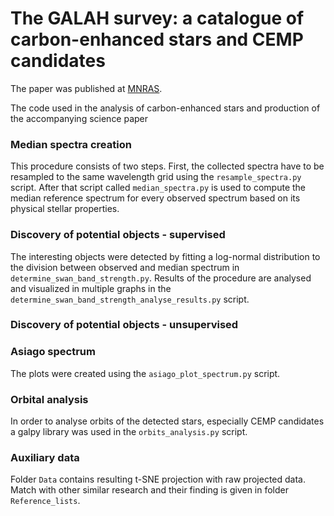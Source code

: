 # The GALAH survey: a catalogue of carbon-enhanced stars and CEMP candidates 

The paper was published at [MNRAS](https://academic.oup.com/mnras/advance-article-abstract/doi/10.1093/mnras/sty3155/5199221).

The code used in the analysis of carbon-enhanced stars and production of the accompanying science paper

### Median spectra creation
This procedure consists of two steps. First, the collected spectra have to be resampled to the same wavelength grid using the `resample_spectra.py` script. After that script called `median_spectra.py` is used to compute the median reference spectrum for every observed spectrum based on its physical stellar properties.

### Discovery of potential objects - supervised
The interesting objects were detected by fitting a log-normal distribution to the division between observed and median spectrum in `determine_swan_band_strength.py`. Results of the procedure are analysed and visualized in multiple graphs in the `determine_swan_band_strength_analyse_results.py` script.

### Discovery of potential objects - unsupervised

### Asiago spectrum
The plots were created using the `asiago_plot_spectrum.py` script.

### Orbital analysis
In order to analyse orbits of the detected stars, especially CEMP candidates a galpy library was used in the `orbits_analysis.py` script.

### Auxiliary data
Folder `Data` contains resulting t-SNE projection with raw projected data. Match with other similar research and their finding is given in folder `Reference_lists`.
